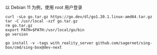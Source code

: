 以 Debian 11 为例，使用 root 用户登录

```
curl -sLo go.tar.gz https://go.dev/dl/go1.20.1.linux-amd64.tar.gz
tar -C /usr/local -xzf go.tar.gz
rm go.tar.gz
export PATH=$PATH:/usr/local/go/bin
go version
```

```
go install -v -tags with_reality_server github.com/sagernet/sing-box/cmd/sing-box@dev-next
```

